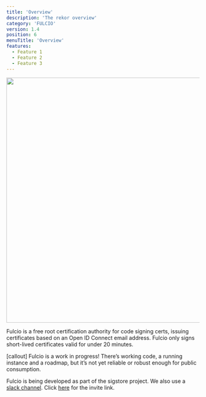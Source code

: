 ```yaml
---
title: 'Overview'
description: 'The rekor overview'
category: 'FULCIO'
version: 1.4
position: 6
menuTitle: 'Overview'
features:
  - Feature 1
  - Feature 2
  - Feature 3
---
```


<img src="/fulcio_overview_v1.jpg" class="light-img" width="1280" height="640" alt=""/>

Fulcio is a free root certification authority for code signing certs, issuing certificates based on an Open ID Connect email address. Fulcio only signs short-lived certificates valid for under 20 minutes.

[callout] Fulcio is a work in progress! There’s working code, a running instance and a roadmap, but it’s not yet reliable or robust enough for public consumption. 

Fulcio is being developed as part of the sigstore project.
We also use a <a href="https://sigstore.slack.com/" target="_blank">slack channel</a>. Click <a href="https://join.slack.com/t/sigstore/shared_invite/zt-mhs55zh0-XmY3bcfWn4XEyMqUUutbUQ" target="_blank">here</a> for the invite link.
